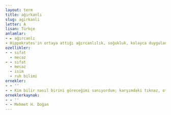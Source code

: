 ```yaml
---
layout: term
title: ağırkanlı
slug: agirkanli
letter: A
lisan: Türkçe
anlamlar:
- ► ağırcanlı
- Hippokrates'in ortaya attığı ağırcanlılık, soğukluk, kolayca duygulanmayış gibi nitelikleri kendinde toplayan kişilik tipi
ozellikler:
- - sıfat
  - mecaz
- - sıfat
  - mecaz
  - isim
  - ruh bilimi
ornekler:
- - ''
- - Kim bilir nasıl birini göreceğimi sanıyordum; karşımdaki tıknaz, oturduğu yeri dolduran, ağırkanlı, ne düşündüğünü belli etmiyor hissini veren biriyle karşılaşınca şaşırdım.
orneklerkaynak:
- - ''
- - Mehmet H. Doğan
---
```

